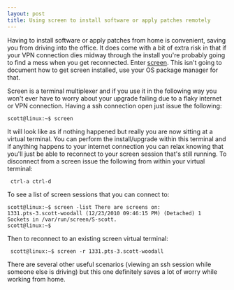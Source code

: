 ```yaml
---
layout: post
title: Using screen to install software or apply patches remotely
---
```


Having to install software or apply patches from home is convenient, saving
you from driving into the office. It does come with a bit of extra risk in
that if your VPN connection dies midway through the install you're probably
going to find a mess when you get reconnected. Enter
[screen](http://www.gnu.org/software/screen/). This isn't going to document
how to get screen installed, use your OS package manager for that.

Screen is a terminal multiplexer and if you use it in the following way you
won't ever have to worry about your upgrade failing due to a flaky internet or
VPN connection. Having a ssh connection open just issue the following:

    
    
    scott@linux:~$ screen
    

  
It will look like as if nothing happened but really you are now sitting at a
virtual terminal. You can perform the install/upgrade within this terminal and
if anything happens to your internet connection you can relax knowing that
you'll just be able to reconnect to your screen session that's still running.
To disconnect from a screen issue the following from within your virtual
terminal:

    
     ctrl-a ctrl-d 

  
To see a list of screen sessions that you can connect to:

    
    
    scott@linux:~$ screen -list There are screens on:
    1331.pts-3.scott-woodall (12/23/2010 09:46:15 PM) (Detached) 1
    Sockets in /var/run/screen/S-scott.
    scott@linux:~$
    

  
Then to reconnect to an existing screen virtual terminal:

    
     scott@linux:~$ screen -r 1331.pts-3.scott-woodall 

  
There are several other useful scenarios (viewing an ssh session while someone
else is driving) but this one definitely saves a lot of worry while working
from home.

